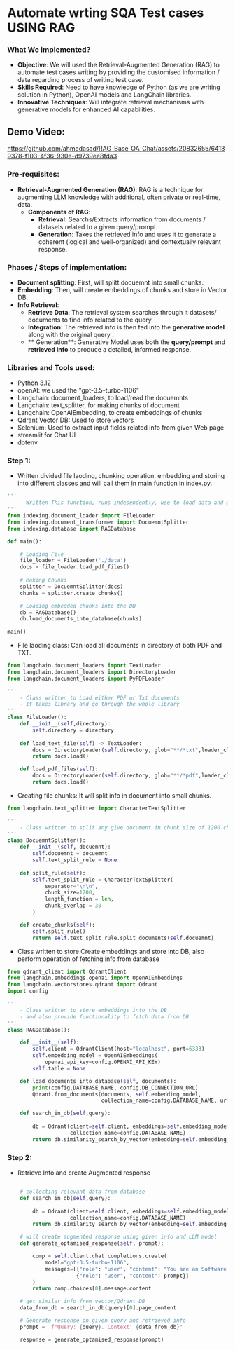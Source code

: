 # Automate wrting SQA Test cases USING RAG


### What We implemented?
- **Objective**: We will used the Retrieval-Augmented Generation (RAG) to automate test cases writing by providing the  customised information / data regarding process of writing test case.
- **Skills Required**: Need to have knowledge of Python (as we are writing solution in Python), OpenAI models and LangChain libraries.
- **Innovative Techniques**: Will integrate retrieval mechanisms with generative models for enhanced AI capabilities.

## Demo Video:
https://github.com/ahmedasad/RAG_Base_QA_Chat/assets/20832655/64139378-f103-4f36-930e-d9739ee8fda3

### Pre-requisites:
  - **Retrieval-Augmented Generation (RAG)**: RAG is a technique for augmenting LLM knowledge with additional, often private or real-time, data.
      - **Components of RAG**:
          - **Retrieval**: Searchs/Extracts information from documents / datasets related to a given query/prompt.
          - **Generation**: Takes the retrieved info and uses it to generate a coherent (logical and well-organized) and contextually relevant response.

### Phases / Steps of implementation:
  - **Document splitting**: First, will splitt docuemnt into small chunks.
  - **Embedding**: Then, will create embeddings of chunks and store in Vector DB.
  - **Info Retrieval**:
      - **Retrieve Data**: The retrieval system searches through it datasets/ documents to find info related to the query.
      - **Integration**: The retrieved info is then fed into the **generative model** along with the original query .
      - ** Generation**: Generative Model uses both the **query/prompt** and **retrieved info**  to produce a detailed, informed response.

### Libraries and Tools used:
  - Python 3.12
  - openAI: we used the "gpt-3.5-turbo-1106"
  - Langchain: document_loaders, to load/read the docuemnts
  - Langchain: text_splitter, for making chunks of document
  - Langchain: OpenAIEmbedding, to create embeddings of chunks
  - Qdrant Vector DB: Used to store vectors
  - Selenium: Used to extract input fields related info from given Web page
  - streamlit for Chat UI
  - dotenv

### Step 1:
  - Written divided file laoding, chunking operation, embedding and storing into different classes and will call them in main function in index.py.
    
```python
'''
    - Written This function, runs independently, use to load data and making chunks and creating embeddings
'''
from indexing.document_loader import FileLoader
from indexing.document_transformer import DocuemntSplitter
from indexing.database import RAGDatabase

def main():

    # Loading File
    file_loader = FileLoader('./data')
    docs = file_loader.load_pdf_files()
    
    # Making Chunks
    splitter = DocuemntSplitter(docs)
    chunks = splitter.create_chunks()

    # Loading embedded chunks into the DB
    db = RAGDatabase()
    db.load_documents_into_database(chunks)
    
main()
```

- File laoding class: Can load all documents in directory of both PDF and TXT.

```python
from langchain.document_loaders import TextLoader
from langchain.document_loaders import DirectoryLoader
from langchain.document_loaders import PyPDFLoader

'''
    - Class written to Load either PDF or Txt documents
    - It takes library and go through the whole library
'''
class FileLoader():
    def __init__(self,directory):
        self.directory = directory
        
    def load_text_file(self) -> TextLoader:
        docs = DirectoryLoader(self.directory, glob="**/*txt",loader_cls=TextLoader, show_progress = True)
        return docs.load()

    def load_pdf_files(self):
        docs = DirectoryLoader(self.directory, glob="**/*pdf",loader_cls=PyPDFLoader, show_progress = True) 
        return docs.load()
```

- Creating file chunks: It will split info in document into small chunks.

```python
from langchain.text_splitter import CharacterTextSplitter

'''
    - Class written to split any give document in chunk size of 1200 characters
'''
class DocuemntSplitter():
    def __init__(self, docuemnt):
        self.docuemnt = docuemnt
        self.text_split_rule = None
        
    def split_rule(self):
        self.text_split_rule = CharacterTextSplitter(
            separator="\n\n",
            chunk_size=1200,
            length_function = len,
            chunk_overlap = 30
        )

    def create_chunks(self):
        self.split_rule()
        return self.text_split_rule.split_documents(self.docuemnt)
```

- Class written to store Create embeddings and store into DB, also perform operation of fetching info from database

```python
from qdrant_client import QdrantClient
from langchain.embeddings.openai import OpenAIEmbeddings
from langchain.vectorstores.qdrant import Qdrant
import config

'''
    - Class written to store embeddings into the DB 
    - and also provide functionality to fetch data from DB
'''
class RAGDatabase():

    def __init__(self):
        self.client = QdrantClient(host="localhost", port=6333)
        self.embedding_model = OpenAIEmbeddings(
            openai_api_key=config.OPENAI_API_KEY)
        self.table = None

    def load_documents_into_database(self, documents):
        print(config.DATABASE_NAME, config.DB_CONNECTION_URL)
        Qdrant.from_documents(documents, self.embedding_model,
                              collection_name=config.DATABASE_NAME, url=config.DB_CONNECTION_URL)

    def search_in_db(self,query):
        
        db = Qdrant(client=self.client, embeddings=self.embedding_model,
                    collection_name=config.DATABASE_NAME)
        return db.similarity_search_by_vector(embedding=self.embedding_model.embed_query(query))

```

### Step 2:
  - Retrieve Info and create Augmented response

```python

    # collecting relevant data from database
    def search_in_db(self,query):
        
        db = Qdrant(client=self.client, embeddings=self.embedding_model,
                    collection_name=config.DATABASE_NAME)
        return db.similarity_search_by_vector(embedding=self.embedding_model.embed_query(query))

    # will create augmented response using given info and LLM model
    def generate_optamised_response(self, prompt):

        comp = self.client.chat.completions.create(
            model="gpt-3.5-turbo-1106",
            messages=[{"role": "user", "content": "You are an Software Quality Assuarance BOT"},
                      {"role": "user", "content": prompt}]
        )
        return comp.choices[0].message.content

    # get similar info from vector/Qdrant DB
    data_from_db = search_in_db(query)[0].page_content

    # Generate response on given query and retrieved info
    prompt =  f"Query: {query}. Context: {data_from_db}"

    response = generate_optamised_response(prompt)

```
